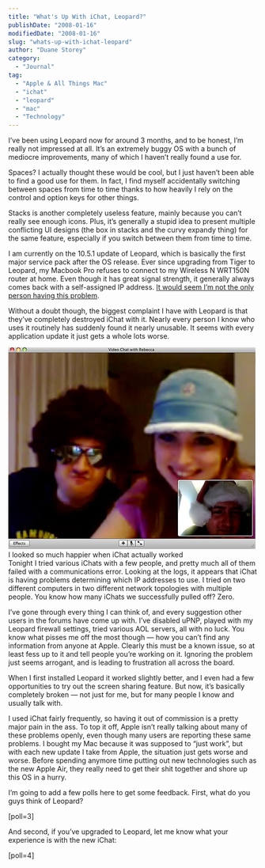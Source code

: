 ```yaml
---
title: "What's Up With iChat, Leopard?"
publishDate: "2008-01-16"
modifiedDate: "2008-01-16"
slug: "whats-up-with-ichat-leopard"
author: "Duane Storey"
category:
  - "Journal"
tag:
  - "Apple & All Things Mac"
  - "ichat"
  - "leopard"
  - "mac"
  - "Technology"
---
```


I’ve been using Leopard now for around 3 months, and to be honest, I’m really not impressed at all. It’s an extremely buggy OS with a bunch of mediocre improvements, many of which I haven’t really found a use for.

Spaces? I actually thought these would be cool, but I just haven’t been able to find a good use for them. In fact, I find myself accidentally switching between spaces from time to time thanks to how heavily I rely on the control and option keys for other things.

Stacks is another completely useless feature, mainly because you can’t really see enough icons. Plus, it’s generally a stupid idea to present multiple conflicting UI designs (the box in stacks and the curvy expandy thing) for the same feature, especially if you switch between them from time to time.

I am currently on the 10.5.1 update of Leopard, which is basically the first major service pack after the OS release. Ever since upgrading from Tiger to Leopard, my Macbook Pro refuses to connect to my Wireless N WRT150N router at home. Even though it has great signal strength, it generally always comes back with a self-assigned IP address. [It would seem I’m not the only person having this problem](http://discussions.apple.com/thread.jspa?threadID=1243228&tstart=0).

Without a doubt though, the biggest complaint I have with Leopard is that they’ve completely destroyed iChat with it. Nearly every person I know who uses it routinely has suddenly found it nearly unusable. It seems with every application update it just gets a whole lots worse.

  
![](_images/whats-up-with-ichat-leopard-1.jpg)  
I looked so much happier when iChat actually worked  
Tonight I tried various iChats with a few people, and pretty much all of them failed with a communications error. Looking at the logs, it appears that iChat is having problems determining which IP addresses to use. I tried on two different computers in two different network topologies with multiple people. You know how many iChats we successfully pulled off? Zero.

I’ve gone through every thing I can think of, and every suggestion other users in the forums have come up with. I’ve disabled uPNP, played with my Leopard firewall settings, tried various AOL servers, all with no luck. You know what pisses me off the most though — how you can’t find any information from anyone at Apple. Clearly this must be a known issue, so at least fess up to it and tell people you’re working on it. Ignoring the problem just seems arrogant, and is leading to frustration all across the board.

When I first installed Leopard it worked slightly better, and I even had a few opportunities to try out the screen sharing feature. But now, it’s basically completely broken — not just for me, but for many people I know and usually talk with.

I used iChat fairly frequently, so having it out of commission is a pretty major pain in the ass. To top it off, Apple isn’t really talking about many of these problems openly, even though many users are reporting these same problems. I bought my Mac because it was supposed to “just work”, but with each new update I take from Apple, the situation just gets worse and worse. Before spending anymore time putting out new technologies such as the new Apple Air, they really need to get their shit together and shore up this OS in a hurry.

I’m going to add a few polls here to get some feedback. First, what do you guys think of Leopard?

\[poll=3\]

And second, if you’ve upgraded to Leopard, let me know what your experience is with the new iChat:

\[poll=4\]